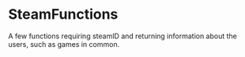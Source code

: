 # SteamFunctions
A few functions requiring steamID and returning information about the users, such as games in common.
